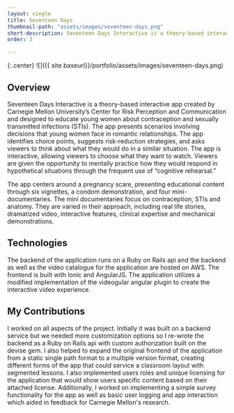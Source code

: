```yaml
---
layout: single
title: Seventeen Days
thumbnail-path: "assets/images/seventeen-days.png"
short-description: Seventeen Days Interactive is a theory-based interactive film created by Carnegie Mellon University designed to educate young women about contraception and sexually transmitted infections (STIs).
order: 3

---
```


{:.center}
![]({{ site.baseurl}}/portfolio/assets/images/seventeen-days.png)

## Overview
Seventeen Days Interactive is a theory-based interactive app created by Carnegie Mellon University’s Center for Risk Perception and Communication and designed to educate young women about contraception and sexually transmitted infections (STIs). The app presents scenarios involving decisions that young women face in romantic relationships. The app identifies choice points, suggests risk-reduction strategies, and asks viewers to think about what they would do in a similar situation. The app is interactive, allowing viewers to choose what they want to watch. Viewers are given the opportunity to mentally practice how they would respond in hypothetical situations through the frequent use of “cognitive rehearsal.”

The app centers around a pregnancy scare, presenting educational content through six vignettes, a condom demonstration, and four mini-documentaries. The mini documentaries focus on contraception, STIs and anatomy. They are varied in their approach, including real life stories, dramatized video, interactive features, clinical expertise and mechanical demonstrations.

## Technologies

The backend of the application runs on a Ruby on Rails api and the backend as well as the video catalogue for the application are hosted on AWS. The frontend is built with Ionic and AngularJS. The application utilizes a modified implementation of the videogular angular plugin to create the interactive video experience.

## My Contributions

I worked on all aspects of the project. Initially it was built on a backend service but we needed more customization options so I re-wrote the backend as a Ruby on Rails api with custom authorization built on the devise gem. I also helped to expand the original frontend of the application from a static single path format to a multiple version format, creating different forms of the app that could service a classroom layout with segmented lessons. I also implemented users roles and unique licensing for the application that would show users specific content based on their attached license. Additionally, I worked on implementing a simple survey functionality for the app as well as basic user logging and app interaction which aided in feedback for Carnegie Mellon's research.
